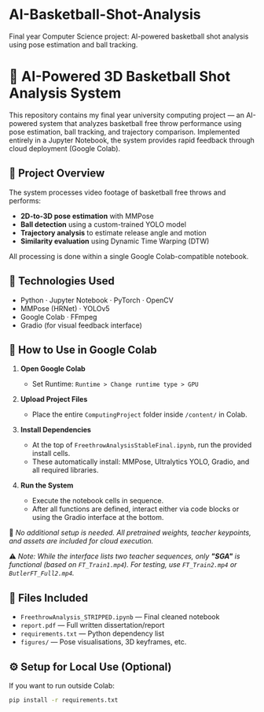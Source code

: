 # AI-Basketball-Shot-Analysis
Final year Computer Science project: AI-powered basketball shot analysis using pose estimation and ball tracking.
# 🏀 AI-Powered 3D Basketball Shot Analysis System

This repository contains my final year university computing project — an AI-powered system that analyzes basketball free throw performance using pose estimation, ball tracking, and trajectory comparison. Implemented entirely in a Jupyter Notebook, the system provides rapid feedback through cloud deployment (Google Colab).

## 🎯 Project Overview

The system processes video footage of basketball free throws and performs:
- **2D-to-3D pose estimation** with MMPose
- **Ball detection** using a custom-trained YOLO model
- **Trajectory analysis** to estimate release angle and motion
- **Similarity evaluation** using Dynamic Time Warping (DTW)

All processing is done within a single Google Colab-compatible notebook.

## 🧪 Technologies Used

- Python · Jupyter Notebook · PyTorch · OpenCV
- MMPose (HRNet) · YOLOv5
- Google Colab · FFmpeg
- Gradio (for visual feedback interface)

## 🚀 How to Use in Google Colab

1. **Open Google Colab**  
   - Set Runtime: `Runtime > Change runtime type > GPU`

2. **Upload Project Files**  
   - Place the entire `ComputingProject` folder inside `/content/` in Colab.

3. **Install Dependencies**  
   - At the top of `FreethrowAnalysisStableFinal.ipynb`, run the provided install cells.
   - These automatically install: MMPose, Ultralytics YOLO, Gradio, and all required libraries.

4. **Run the System**  
   - Execute the notebook cells in sequence.
   - After all functions are defined, interact either via code blocks or using the Gradio interface at the bottom.

📌 _No additional setup is needed. All pretrained weights, teacher keypoints, and assets are included for cloud execution._

⚠️ _Note: While the interface lists two teacher sequences, only **"SGA"** is functional (based on `FT_Train1.mp4`). For testing, use `FT_Train2.mp4` or `ButlerFT_Full2.mp4`._

## 📝 Files Included

- `FreethrowAnalysis_STRIPPED.ipynb` — Final cleaned notebook
- `report.pdf` — Full written dissertation/report
- `requirements.txt` — Python dependency list
- `figures/` — Pose visualisations, 3D keyframes, etc.

## ⚙️ Setup for Local Use (Optional)

If you want to run outside Colab:

```bash
pip install -r requirements.txt
